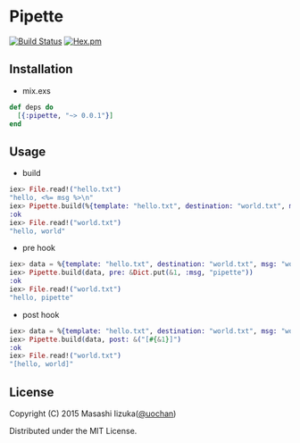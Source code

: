 Pipette
=======

[![Build Status](https://travis-ci.org/liquidz/pipette.svg?branch=master)](https://travis-ci.org/liquidz/pipette)
[![Hex.pm](https://img.shields.io/hexpm/v/pipette.svg)](https://hex.pm/packages/pipette)

## Installation

* mix.exs
```elixir
def deps do
  [{:pipette, "~> 0.0.1"}]
end
```

## Usage

* build
```elixir
iex> File.read!("hello.txt")
"hello, <%= msg %>\n"
iex> Pipette.build(%{template: "hello.txt", destination: "world.txt", msg: "world"})
:ok
iex> File.read!("world.txt")
"hello, world"
```
* pre hook
```elixir
iex> data = %{template: "hello.txt", destination: "world.txt", msg: "world"}
iex> Pipette.build(data, pre: &Dict.put(&1, :msg, "pipette"))
:ok
iex> File.read!("world.txt")
"hello, pipette"
```
* post hook
```elixir
iex> data = %{template: "hello.txt", destination: "world.txt", msg: "world"}
iex> Pipette.build(data, post: &("[#{&1}]")
:ok
iex> File.read!("world.txt")
"[hello, world]"
```

## License

Copyright (C) 2015 Masashi Iizuka([@uochan](http://twitter.com/uochan))

Distributed under the MIT License.
